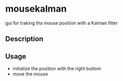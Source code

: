 # mousekalman
gui for traking tha mouse position with a Kalman filter

## Description

## Usage
- initialize the position with the right buttom
- move the mouse
